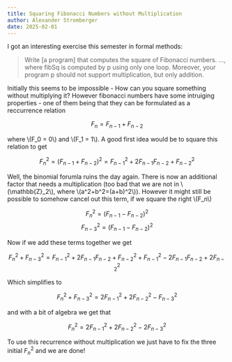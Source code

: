 ```yaml
---
title: Squaring Fibonacci Numbers without Multiplication
author: Alexander Stromberger
date: 2025-02-01
---
```


I got an interesting exercise this semester in formal methods:

> Write [a program] that computes the square of Fibonacci numbers. ..., where fibSq is computed by p using only one loop. Moreover, your program p should not support multiplication, but only addition.

Initially this seems to be impossible - How can you square something without multiplying it? However fibonacci numbers have some intruiging properties - one of them being that they can be formulated as a reccurrence relation

$$F_n = F_{n-1} + F_{n-2}$$

where \\(F_0 = 0\\) and \\(F_1 = 1\\). A good first idea would be to square this relation to get

$$F_n^2 = (F_{n-1} + F_{n-2})^2 = F_{n-1}^2 + 2 F_{n-1} F_{n-2} + F_{n-2}^2$$

Well, the binomial forumla ruins the day again. There is now an additional factor that needs a multiplication (too bad that we are not in \\(\mathbb{Z}_2\\), where \\(a^2+b^2=(a+b)^2\\)). However it might still be possible to somehow cancel out this term, if we square the right \\(F_n\\)

$$F_{n}^2=(F_{n-1}-F_{n-2})^2$$
$$F_{n-3}^2=(F_{n-1}-F_{n-2})^2$$

Now if we add these terms together we get

$$
F_n^2 + F_{n-3}^2 = F_{n-1}^2 + 2F_{n-1}F_{n-2} + F_{n-2}^2 + F_{n-1}^2 - 2F_{n-1}F_{n-2} + 2F_{n-2}^2
$$

Which simplifies to

$$
F_n^2 + F_{n-3}^2 = 2F_{n-1}^2 + 2F_{n-2}^2 - F_{n-3}^2
$$

and with a bit of algebra we get that

$$
F_n^2 = 2F_{n-1}^2 + 2F_{n-2}^2 - 2F_{n-3}^2
$$

To use this recurrence without multiplication we just have to fix the three initial $F_n^2$ and we are done!